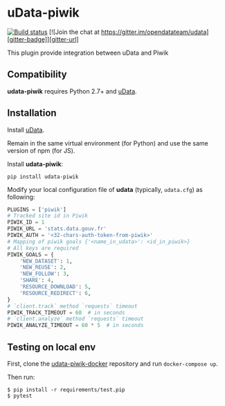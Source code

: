 # uData-piwik

[![Build status][circleci-badge]][circleci-url]
[![Join the chat at https://gitter.im/opendatateam/udata][gitter-badge]][gitter-url]

This plugin provide integration between uData and Piwik

## Compatibility

**udata-piwik** requires Python 2.7+ and [uData][].

## Installation

Install [uData][].

Remain in the same virtual environment (for Python) and use the same version of npm (for JS).

Install **udata-piwik**:

```shell
pip install udata-piwik
```

Modify your local configuration file of **udata** (typically, `udata.cfg`) as following:

```python
PLUGINS = ['piwik']
# Tracked site id in Piwik
PIWIK_ID = 1
PIWIK_URL = 'stats.data.gouv.fr'
PIWIK_AUTH = '<32-chars-auth-token-from-piwik>'
# Mapping of piwik goals {'<name_in_udata>': <id_in_piwik>}
# All keys are required
PIWIK_GOALS = {
    'NEW_DATASET': 1,
    'NEW_REUSE': 2,
    'NEW_FOLLOW': 3,
    'SHARE': 4,
    'RESOURCE_DOWNLOAD': 5,
    'RESOURCE_REDIRECT': 6,
}
# `client.track` method `requests` timeout
PIWIK_TRACK_TIMEOUT = 60  # in seconds
# `client.analyze` method `requests` timeout
PIWIK_ANALYZE_TIMEOUT = 60 * 5  # in seconds
```

## Testing on local env

First, clone the [udata-piwik-docker] repository and run `docker-compose up`.

Then run:

```
$ pip install -r requirements/test.pip
$ pytest
```

[udata-piwik-docker]: https://github.com/opendatateam/udata-piwik-docker
[circleci-url]: https://circleci.com/gh/opendatateam/udata-piwik
[circleci-badge]: https://circleci.com/gh/opendatateam/udata-piwik.svg?style=shield
[gitter-badge]: https://badges.gitter.im/Join%20Chat.svg
[gitter-url]: https://gitter.im/opendatateam/udata
[uData]: https://github.com/opendatateam/udata
